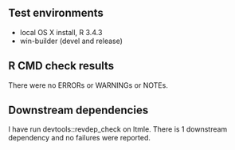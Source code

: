 ## Test environments
* local OS X install, R 3.4.3
* win-builder (devel and release) 

## R CMD check results
There were no ERRORs or WARNINGs or NOTEs.  
  
## Downstream dependencies
I have run devtools::revdep_check on ltmle. There is 1 downstream dependency and no failures were reported.

